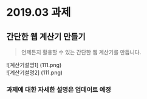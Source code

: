 # 2019.03 과제
## 간단한 웹 계산기 만들기

> 언제든지 활용할 수 있는 간단한 웹 계산기를 만듭니다.  

![계산기설명1] (111.png)  
![계산기설명2] (111.png)  

### 과제에 대한 자세한 설명은 업데이트 예정
